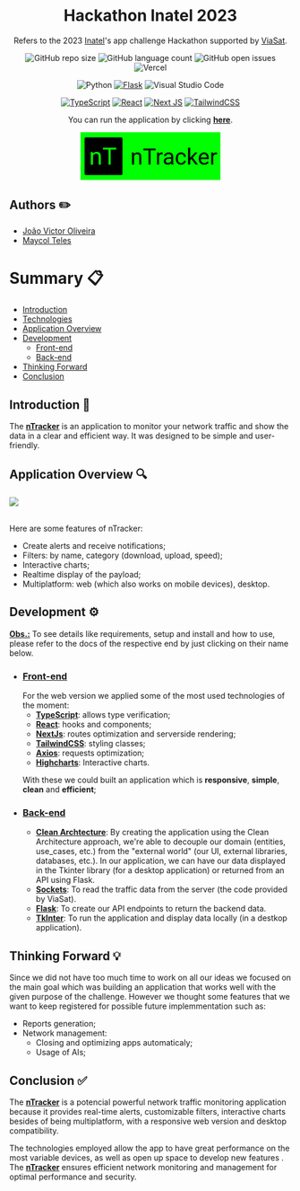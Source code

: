 <h1 align="center"> Hackathon Inatel 2023 </h1>

<p align="center">Refers to the 2023 <a href='https://inatel.br/'>Inatel</a>'s app challenge Hackathon supported by <a href='https://www.viasat.com/'>ViaSat</a>.</p>

<div id='technology' align="center">

![GitHub repo size](https://img.shields.io/github/repo-size/jvoliveirag/Hackathon-Inatel-2023)
![GitHub language count](https://img.shields.io/github/languages/count/jvoliveirag/Hackathon-Inatel-2023)
![GitHub open issues](https://img.shields.io/github/issues/jvoliveirag/Hackathon-Inatel-2023)
![Vercel](https://vercelbadge.vercel.app/api/jvoliveirag/Hackathon-Inatel-2023)

![Python](https://img.shields.io/badge/python-3670A0?style=for-the-badge&logo=python&logoColor=ffdd54)
<a href='#flask'>![Flask](https://img.shields.io/badge/flask-%23000.svg?style=for-the-badge&logo=flask&logoColor=white)</a>
![Visual Studio Code](https://img.shields.io/badge/Visual%20Studio%20Code-0078d7.svg?style=for-the-badge&logo=visual-studio-code&logoColor=white)

<a href='#TS'>![TypeScript](https://img.shields.io/badge/typescript-%23007ACC.svg?style=for-the-badge&logo=typescript&logoColor=white)</a>
<a href='#react'>![React](https://img.shields.io/badge/react-%2320232a.svg?style=for-the-badge&logo=react&logoColor=%2361DAFB)</a>
<a href='#next'>![Next JS](https://img.shields.io/badge/Next-black?style=for-the-badge&logo=next.js&logoColor=white)</a>
<a href='#tailwind'>![TailwindCSS](https://img.shields.io/badge/tailwindcss-%2338B2AC.svg?style=for-the-badge&logo=tailwind-css&logoColor=white)</a>

You can run the application by clicking <b><u><a href='https://ntracker.vercel.app/'>here</a></u></b>.

<img align='center' src="logo.png" width="250">

</div>

<h2 id="footer" align="left">Authors ✏️</h2>

- [João Victor Oliveira](https://github.com/jvoliveirag)
- [Maycol Teles](https://github.com/MaycolTeles)

<div>
<h1> Summary 📋</h1>

- <a href="#intro">Introduction</a>
- <a href="#technology">Technologies</a>
- <a href="#app">Application Overview</a>
- <a href='#dev'>Development</a>
  - <a href='#front'>Front-end</a>
  - <a href='#back'>Back-end</a>
- <a href='#future'>Thinking Forward</a>
- <a href="#concl">Conclusion</a>
</div>

<h2 id="intro" align="left">Introduction 📌</h2>
The <u><b>nTracker</b></u> is an application to monitor your network traffic and show the data in a clear and efficient way. It was designed to be simple and user-friendly.

<h2 id="app" align="left">Application Overview 🔍</h2>

<img align='center' src="https://media.giphy.com/media/v1.Y2lkPTc5MGI3NjExZjNhMThlZjcyODQ5YjJhN2JhYjNkMjAyNmU3Y2NiMDBkZGJlNjQ3MCZlcD12MV9pbnRlcm5hbF9naWZzX2dpZklkJmN0PWc/qlDZRtXiEqYeOzMTcm/giphy.gif" width="450">

<br>Here are some features of nTracker:

- Create alerts and receive notifications;
- Filters: by name, category (download, upload, speed);
- Interactive charts;
- Realtime display of the payload;
- Multiplatform: web (which also works on mobile devices), desktop.

<h2 id="dev" align="left">Development ⚙️</h2>

<u><b>Obs.:</b></u> To see details like requirements, setup and install and how to use, please refer to the docs of the respective end by just clicking on their name below.

- <h3 id="front" align="left"><a href='https://github.com/jvoliveirag/Hackathon-Inatel-2023/blob/main/frontend/README.md'>Front-end</a></h3>
    For the web version we applied some of the most used technologies of the moment:

  - <a id='TS'><b><u>TypeScript</u></b>: allows type verification;</a>
  - <a id='react'><b><u>React</u></b>: hooks and components;</a>
  - <a id='next'><b><u>NextJs</u></b>: routes optimization and serverside rendering;</a>
  - <a id='tailwind'><b><u>TailwindCSS</u></b>: styling classes;</a>
  - <b><u>Axios</u></b>: requests optimization;
  - <b><u>Highcharts</u></b>: Interactive charts.

  With these we could built an application which is <b>responsive</b>, <b>simple</b>, <b>clean</b> and <b>efficient</b>;

- <h3 id="back" align="left"><a href='https://github.com/jvoliveirag/Hackathon-Inatel-2023/blob/main/backend/README.md'>Back-end</a></h3>

  - <b><u>Clean Archtecture</u></b>: By creating the application using the Clean Architecture approach, we're able to decouple our domain (entities, use_cases, etc.) from the "external world" (our UI, external libraries, databases, etc.). In our application, we can have our data displayed in the Tkinter library (for a desktop application) or returned from an API using Flask.
  - <b><u>Sockets</u></b>: To read the traffic data from the server (the code provided by ViaSat).
  - <b id='flask'><u>Flask</u></b>: To create our API endpoints to return the backend data.
  - <b><u>TkInter</u></b>: To run the application and display data locally (in a destkop application).

<h2 id="future" align="left">Thinking Forward 💡</h2>
    Since we did not have too much time to work on all our ideas we focused on the main goal which was building an application that works well with the given purpose of the challenge. However we thought some features that we want to keep registered for possible future implemmentation such as: 
    
 - Reports generation;
 - Network management:
    - Closing and optimizing apps automaticaly;
    - Usage of AIs;

<h2 id="concl" align="left">Conclusion ✅</h2>
The <u><b>nTracker</b></u> is a potencial powerful network traffic monitoring application because it provides real-time alerts, customizable filters, interactive charts besides of being multiplatform, with a responsive web version and desktop compatibility.

The technologies employed allow the app to have great performance on the most variable devices, as well as open up space to develop new features . The <u><b>nTracker</b></u> ensures efficient network monitoring and management for optimal performance and security.
